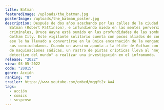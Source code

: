 ```yaml
---
title: Batman
featuredImage: /uploads/the_batman.jpg
posterImage: /uploads/the_batman_poster.jpg
description: Después de dos años acechando por las calles de la ciudad como
  Batman (Robert Pattinson), e infundiendo miedo en las mentes perversas de los
  criminales, Bruce Wayne está sumido en las profundidades de las sombras de
  Gotham City. Este vigilante solitario cuenta con pocos aliados de confianza y
  eso le ha llevado a convertirse en la única encarnación de la venganza entre
  sus conciudadanos. Cuando un asesino apunta a la élite de Gotham con una serie
  de maquinaciones sádicas, un rastro de pistas crípticas lleva al "mejor
  detective del mundo" a realizar una investigación en el inframundo.
release: "2022"
view: 03-05-2022
code: "20015"
genre: Acción
ranking: "8"
trailer: https://www.youtube.com/embed/mqqft2x_Aa4
tags:
  - acción
  - comics
  - suspenso
---
```

